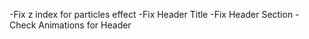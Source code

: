 -Fix z index for particles effect
-Fix Header Title
-Fix Header Section
-Check Animations for Header
